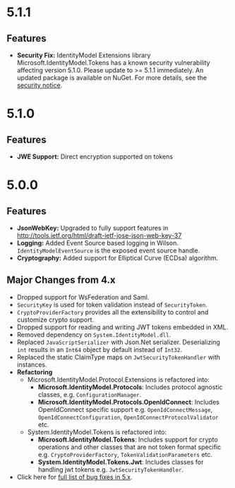 <a name="5.0.0"></a>
# 5.1.1

## Features
* **Security Fix:** IdentityModel Extensions library Microsoft.IdentityModel.Tokens has a known security vulnerability affecting version 5.1.0. Please update to >= 5.1.1 immediately. An updated package is available on NuGet. For more details, see the [security notice](https://github.com/AzureAD/azure-activedirectory-identitymodel-extensions-for-dotnet/blob/master/SECURITY_NOTICE.md).

# 5.1.0

## Features
* **JWE Support:** Direct encryption supported on tokens

# 5.0.0

## Features
* **JsonWebKey:** Upgraded to fully support features in http://tools.ietf.org/html/draft-ietf-jose-json-web-key-37
* **Logging:** Added Event Source based logging in Wilson. `IdentityModelEventSource` is the exposed event source handle.
* **Cryptography:** Added support for Elliptical Curve (ECDsa) algorithm.

## Major Changes from 4.x
* Dropped support for WsFederation and Saml.
* `SecurityKey` is used for token validation instead of `SecurityToken`. 
* `CryptoProviderFactory` provides all the extensibility to control and customize crypto support.
* Dropped support for reading and writing JWT tokens embedded in XML.
* Removed dependency on `System.IdentityModel.dll`.
* Replaced `JavaScriptSerializer` with Json.Net serializer. Deserializing `int` results in an `Int64` object by default instead of `Int32`.
* Replaced the static ClaimType maps on `JwtSecurityTokenHandler` with instances.
* **Refactoring**
    * Microsoft.IdentityModel.Protocol.Extensions is refactored into:
        * **Microsoft.IdentityModel.Protocols**: Includes protocol agnostic classes, e.g. `ConfigurationManager`.
        * **Microsoft.IdentityModel.Protocols.OpenIdConnect**: Includes OpenIdConnect specific support e.g. `OpenIdConnectMessage`, `OpenIdConnectConfiguration`, `OpenIdConnectProtocolValidator` etc.
    * System.IdentityModel.Tokens is refactored into:
        * **Microsoft.IdentityModel.Tokens**: Includes support for crypto operations and other classes that are not token format specific e.g. `CryptoProviderFactory`, `TokenValidationParameters` etc.
        * **System.IdentityModel.Tokens.Jwt**: Includes classes for handling jwt tokens e.g. `JwtSecurityTokenHandler`.
* Click here for [full list of bug fixes in 5.x](https://github.com/AzureAD/azure-activedirectory-identitymodel-extensions-for-dotnet/issues?utf8=%E2%9C%93&q=is%3Aissue%20is%3Aclosed%20label%3A%22Fix%205.x%22%20).
